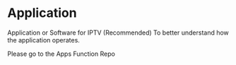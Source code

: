 # Application
Application or Software for IPTV (Recommended)
To better understand how the application operates. 

Please go to the Apps Function Repo
